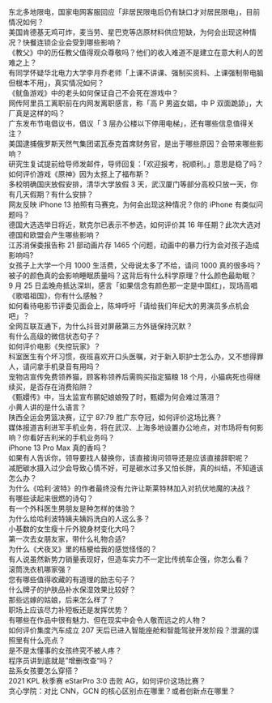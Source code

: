 东北多地限电，国家电网客服回应「非居民限电后仍有缺口才对居民限电」，目前情况如何？  
美国肯德基无鸡可炸，麦当劳、星巴克等店原材料供应短缺，为何会出现这种情况？快餐连锁企业会受到哪些影响？  
《教父》中的历任教父值得观众尊敬吗？他们的收入难道不是建立在意大利人的苦难之上？  
有同学怀疑华北电力大学李月乔老师「上课不讲课、强制买资料、上课强制带电脑但根本不用」，真实情况如何？  
《鱿鱼游戏》中的老头如何保证自己不会死在游戏中？  
网传阿里员工离职前在内网发离职感言，称「高 P 男盗女娼，中 P 双面跪舔」，大厂真是这样的吗？  
广东发布节电倡议书，倡议「 3 层办公楼以下停用电梯」，还有哪些信息值得关注？  
美国逮捕俄罗斯天然气集团诺瓦泰克首席财务官，是出于哪些原因？会带来哪些影响？  
研究生复试提前给导师发邮件，导师回复：「欢迎报考，祝顺利。」意思是稳了吗？  
如何评价游戏《原神》因为太抠上了福布斯？  
多校明确国庆放假安排，清华大学放假 3 天，武汉厦门等部分高校只放一天，你有几天假期？有什么安排？  
网友反映 iPhone 13 拍照有马赛克，为何会出现这种情况？你的 iPhone 有类似问题吗？  
德国大选选举日将近，默克尔已表示不参选，如何评价其 16 年任期？此次大选对德国和欧盟会产生哪些影响？  
江苏消保委报告称 21 部动画片存 1465 个问题，动画中的暴力行为会对孩子造成影响吗?  
女孩子上大学一个月 1000 生活费，父母说太多了不给，请问 1000 真的很多吗？  
被子的颜色真的会影响睡眠质量吗？这背后有什么科学原理？什么颜色最助眠？  
9 月 25 日孟晚舟抵达深圳，感言「如果信念有颜色那一定是中国红」，现场高唱《歌唱祖国》，你有什么感触？  
如何看待电影节评委见面会上，陈坤呼吁「请给我们年纪大的男演员多点机会吧」？  
全网互联互通下，为什么抖音对屏蔽第三方外链保持沉默？  
有什么高级的微信状态句子？  
如何评价电影《失控玩家》？  
科室医生有个坏习惯，夜班喜欢开口头医嘱，对于新入职护士怎么办，又不想得罪人，请问拿手机录音有用吗？  
宠物店宣传免费领养猫，顾客称领养后需购买指定猫粮 18 个月，小猫病死也得继续买，是否存在消费陷阱？  
《甄嬛传》中，当太监宣布鹂妃娘娘殁了时，甄嬛为何会难过落泪？  
小黄人讲的是什么语言？  
陕西全运会男篮决赛，辽宁 87:79 胜广东夺冠，如何评价这场比赛？  
媒体报道吉利进军手机业务，将在武汉、上海多地设置办公地点，对市场将有何影响？你看好吉利米的手机业务吗？  
iPhone 13 Pro Max 真的香吗？  
如果有人告诉你，领导要找人替换你，该直接询问领导还是应该直接辞职呢？  
减肥碳水摄入过少会导致心情不好，可是碳水过多又怕长胖，真的纠结，不知道该怎么办？  
为什么《哈利·波特》的作者最终没有允许让斯莱特林加入对抗伏地魔的决战？  
有哪些读起来很燃的诗句？  
有一个外科医生男朋友是种怎样的体验？  
为什么给哈利波特姨夫姨妈洗白的人这么多？  
小基数的女生瘦十斤外貌身材变化大吗？  
第一次去女朋友家，带什么礼物合适?  
为什么《犬夜叉》里的桔梗给我的感觉怪怪的？  
有人说虽然新势力销量表现好，但造车实力不一定比传统车企强，你怎么看？  
滚筒洗衣机哪家强？  
您有哪些值得收藏的有道理的励志句子？  
什么牌子的护肤品补水保湿效果比较好？  
那些远嫁的姑娘，后来怎么样了？  
职场上应该尽力补短板还是发挥优势？  
有哪些在作品中很有魅力、但在现实中会令人敬而远之的人物？  
如何评价集度汽车成立 207 天后已进入智能座舱和智能驾驶开发阶段？泄漏的谍照里有什么亮点？  
是不是太懂事的女孩终究不被人疼？  
程序员讲到底就是”增删改查“吗？  
盐系女孩要怎么穿搭？  
2021 KPL 秋季赛 eStarPro 3:0 击败 AG，如何评价这场比赛？  
贪心学院：对比 CNN，GCN 的核心区别点在哪里？或者创新点在哪里？  
